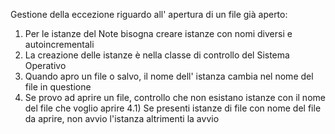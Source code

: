 Gestione della eccezione riguardo all' apertura di un file già aperto:

1) Per le istanze del Note bisogna creare istanze con nomi diversi e autoincrementali
2) La creazione delle istanze è nella classe di controllo del Sistema Operativo
3) Quando apro un file o salvo, il nome dell' istanza cambia nel nome del file in questione
4) Se provo ad aprire un file, controllo che non esistano istanze con il nome del file che voglio aprire
4.1) Se presenti istanze di file con nome del file da aprire, non avvio l'istanza altrimenti la avvio
	